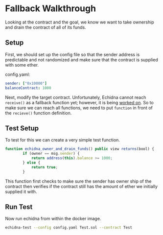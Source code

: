 # Fallback Walkthrough
Looking at the contract and the goal, we know we want to take ownership and drain the contract of all of its funds. 

## Setup
First, we should set up the config file so that the sender address is predictable and not randomized and make sure that the contract is supplied with some ether. 

config.yaml:
```yaml
sender: ["0x10000"]
balanceContract: 1000
```

Next, modify the target contract. Unfortunately, Echidna cannot reach `receive()` as a fallback function yet; however, it is being [worked on](https://github.com/crytic/echidna/pull/722). So to make sure we can reach all functions, we need to put `function` in front of the `recieve()` function definition. 

## Test Setup 
To test for this we can create a very simple test function.
```javascript
function echidna_owner_and_drain_funds() public view returns(bool) {
        if (owner == msg.sender) {
            return address(this).balance >= 1000;
        } else {
            return true;
        }
```

This function first checks to make sure the sender has owner ship of the contract then verifies if the contract still has the amount of ether we initially supplied it with.

## Run Test
Now run echidna from within the docker image.
```bash
echidna-test --config config.yaml Test.sol --contract Test
```